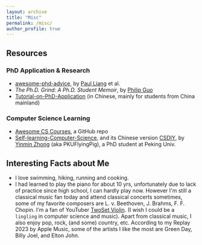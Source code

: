 ```yaml
---
layout: archive
title: "Misc"
permalink: /misc/
author_profile: true
---
```


## Resources

### PhD Application & Research

- [awesome-phd-advice](https://github.com/pliang279/awesome-phd-advice), by [Paul Liang](http://www.cs.cmu.edu/~pliang/) et al.
- *The Ph.D. Grind: A Ph.D. Student Memoir*, by [Philip Guo](https://pg.ucsd.edu)
- [Tutorial-on-PhD-Application](https://github.com/zhanglj37/Tutorial-on-PhD-Application) (in Chinese, mainly for students from China mainland)

### Computer Science Learning

- [Awesome CS Courses](https://github.com/prakhar1989/awesome-courses), a GitHub repo
- [Self-learning-Computer-Science](https://github.com/PKUFlyingPig/Self-learning-Computer-Science), and its Chinese version [CSDIY](https://csdiy.wiki), by [Yinmin Zhong](https://yinminzhong.com) (aka PKUFlyingPig), a PhD student at Peking Univ.

## Interesting Facts about Me
- I love swimming, hiking, running and cooking.
- I had learned to play the piano for about 10 yrs, unfortunately due to lack of practice since high school, I can hardly play now. However I'm still a classical music fan today and attend classical concerts sometimes, some of my favorite composers are L. v. Beethoven, J. Brahms, F. F. Chopin. I'm a fan of YouTuber [TwoSet Violin](https://www.youtube.com/channel/UCAzKFALPuF_EPe-AEI0WFFw). (I wish I could be a `lingling` in computer science and music). Apart from classical music, I also enjoy pop, rock, (and some) country, etc. According to my Replay 2023 by Apple Music, some of the artists I like the most are Green Day, Billy Joel, and Elton John.
